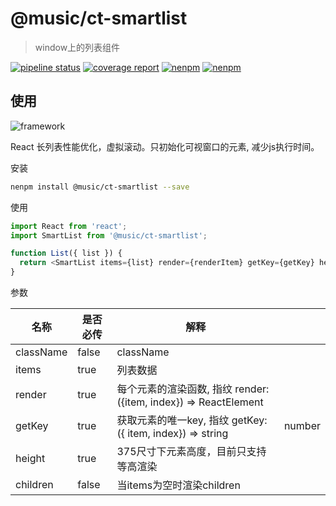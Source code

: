 # @music/ct-smartlist

> window上的列表组件

[![pipeline status](https://g.hz.netease.com/NeteaseMusicUI/live-activity/ct-smartlist/badges/master/pipeline.svg)](https://g.hz.netease.com/NeteaseMusicUI/live-activity/ct-smartlist/commits/master)
[![coverage report](https://g.hz.netease.com/NeteaseMusicUI/live-activity/ct-smartlist/badges/master/coverage.svg)](https://g.hz.netease.com/NeteaseMusicUI/live-activity/ct-smartlist/commits/master)
[![nenpm](http://npm.hz.netease.com/badge/v/@music/ct-smartlist.svg)](http://npm.hz.netease.com/package/@music/ct-smartlist)
[![nenpm](http://npm.hz.netease.com/badge/d/@music/ct-smartlist.svg)](http://npm.hz.netease.com/package/@music/ct-smartlist)

## 使用

![framework](https://p1.music.126.net/KBgcVD7mTldxw130unnDDw==/109951165000832035.png)

React 长列表性能优化，虚拟滚动。只初始化可视窗口的元素, 减少js执行时间。


安装

```bash
nenpm install @music/ct-smartlist --save
```

使用

```js
import React from 'react';
import SmartList from '@music/ct-smartlist';

function List({ list }) {
  return <SmartList items={list} render={renderItem} getKey={getKey} height={50} />
}
```


参数

| 名称      | 是否必传 | 解释                                                             |        |
|-----------|----------|------------------------------------------------------------------|--------|
| className | false    | className                                                        |        |
| items     | true     | 列表数据                                                         |        |
| render    | true     | 每个元素的渲染函数, 指纹 render: ({item, index}) => ReactElement |        |
| getKey    | true     | 获取元素的唯一key, 指纹 getKey: ({ item, index}) => string       | number |
| height    | true     | 375尺寸下元素高度，目前只支持等高渲染                            |        |
| children  | false    | 当items为空时渲染children                                        |        |
